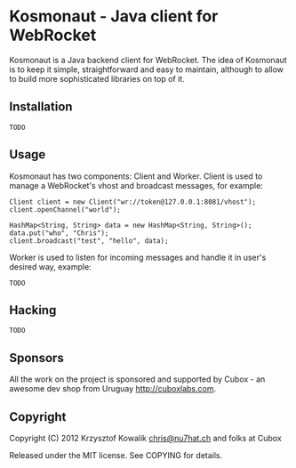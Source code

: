 Kosmonaut - Java client for WebRocket
=========================================

Kosmonaut is a Java backend client for WebRocket. The idea of Kosmonaut is to keep it simple, straightforward and easy to maintain, 
although to allow to build more sophisticated libraries on top of it.

Installation
------------

    TODO

Usage
-----
Kosmonaut has two components: Client and Worker. Client is used to manage a WebRocket's vhost and broadcast messages, for example:

    Client client = new Client("wr://token@127.0.0.1:8081/vhost");
    client.openChannel("world");
    
    HashMap<String, String> data = new HashMap<String, String>();
    data.put("who", "Chris");
    client.broadcast("test", "hello", data);
        
Worker is used to listen for incoming messages and handle it in user's desired way, example:

    TODO

Hacking
-------

    TODO
    
Sponsors
--------
All the work on the project is sponsored and supported by Cubox - an awesome dev shop from Uruguay <http://cuboxlabs.com>.
   
Copyright
---------
Copyright (C) 2012 Krzysztof Kowalik <chris@nu7hat.ch> and folks at Cubox

Released under the MIT license. See COPYING for details.